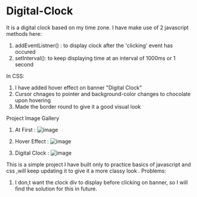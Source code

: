 # Digital-Clock

It is a digital clock based on my time zone.
I have make use of 2 javascript methods here:
1. addEventListner() : to display clock after the 'clicking' event has occured
2. setInterval(): to keep displaying time at an interval of 1000ms or 1 second

In CSS:
1. I have added hover effect on banner "Digital Clock"
2. Cursor chnages to pointer and background-color changes to chocolate upon hovering
3. Made the border round to give it a good visual look

Project Image Gallery
1. At First :
![image](https://github.com/akashrajakku/Digital-Clock/assets/109020866/f684ed35-768f-424b-8ae7-87d80b6ecb84)

2. Hover Effect :
![image](https://github.com/akashrajakku/Digital-Clock/assets/109020866/d18e10d4-b0dc-4ba9-9540-7a9a3957d8a5)

3. Digital Clock :
![image](https://github.com/akashrajakku/Digital-Clock/assets/109020866/f267db81-fba6-4c62-8744-d68551e4a4c8)

This is a simple project I have built only to practice basics of javascript and css ,will keep updating it to give it a more classy look .
Problems:
1. I don,t want the clock div to display before clicking on banner, so I will find the solution for this in future.



